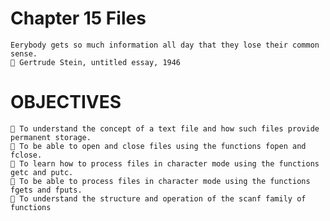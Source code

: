 # Chapter 15 Files
    Eerybody gets so much information all day that they lose their common sense.
     Gertrude Stein, untitled essay, 1946
# OBJECTIVES
     To understand the concept of a text file and how such files provide permanent storage.
     To be able to open and close files using the functions fopen and fclose.
     To learn how to process files in character mode using the functions getc and putc.
     To be able to process files in character mode using the functions fgets and fputs.
     To understand the structure and operation of the scanf family of functions
